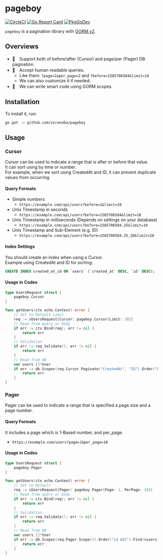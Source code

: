 pageboy
==========
[![CircleCI](https://circleci.com/gh/soranoba/pageboy.svg?style=svg&circle-token=977b6c270d30867fe12a0e65d34f8adbb3d7d7f2)](https://circleci.com/gh/soranoba/pageboy)
[![Go Report Card](https://goreportcard.com/badge/github.com/soranoba/pageboy)](https://goreportcard.com/report/github.com/soranoba/pageboy)
[![PkgGoDev](https://pkg.go.dev/badge/github.com/soranoba/pageboy)](https://pkg.go.dev/github.com/soranoba/pageboy)

`pageboy` is a pagination library with [GORM v2](https://github.com/go-gorm/gorm).

## Overviews

- 💪　Support both of before/after (Cursor) and page/per (Pager) DB pagination.
- 🤗　Accept human readable queries.
  - Like them: `?page=1&per_page=2` and `?before=1585706584&limit=10`
  - We can also customize it if needed.
- 💖　We can write smart code using GORM scopes.

## Installation

To install it, run:

```bash
go get -u github.com/soranoba/pageboy
```

## Usage

### Cursor

Cursor can be used to indicate a range that is after or before that value.<br>
It can sort using by time or number.<br>
For example, when we sort using CreatedAt and ID, it can prevent duplicate values from occurring.

#### Query Formats

- Simple numbers
  - `https://example.com/api/users?before=1&limit=10`
- Unix Timestamp in seconds
  - `https://example.com/api/users?before=1585706584&limit=10`
- Unix Timestamp in milliseconds (Depends on settings on your database)
  - `https://example.com/api/users?before=1585706584.25&limit=10`
- Unix Timestamp and Sub-Element (e.g. ID)
  - `https://example.com/api/users?before=1585706584.25_20&limit=10`

#### Index Settings

You should create an index when using a Cursor.<br>
Example using CreatedAt and ID for sorting:

```sql
CREATE INDEX created_at_id ON `users` (`created_at` DESC, `id` DESC);
```

#### Usage in Codes

```go
type UsersRequest struct {
	pageboy.Cursor
}

func getUsers(ctx echo.Context) error {
	// Set to Default Limit
	req := &UsersRequest{Cursor: pageboy.Cursor{Limit: 10}}
	// Read from query or body
	if err := ctx.Bind(req); err != nil {
		return err
	}
	// Validation
	if err := req.Validate(); err != nil {
		return err
	}
	// Read from DB
	var users []*User
	if err := db.Scopes(req.Cursor.Paginate("CreatedAt", "ID").Order("DESC", "DESC").Scope()).Find(&users).Error; err != nil {
		return err
	}
}
```

### Pager

Pager can be used to indicate a range that is specified a page size and a page number.

#### Query Formats

It includes a page which is 1-Based number, and per_page.

- `https://example.com/users?page=1&per_page=10`

#### Usage in Codes

```go
type UsersRequest struct {
	pageboy.Pager
}

func getUsers(ctx echo.Context) error {
	// Set to Default
	req := &UsersRequest{Pager: pageboy.Pager{Page: 1, PerPage: 10}}
	// Read from query or body
	if err := ctx.Bind(req); err != nil {
		return err
	}
	// Validation
	if err := req.Validate(); err != nil {
		return err
	}
	// Read from DB
	var users []*User
	if err := db.Scopes(req.Pager.Scope()).Order("id ASC").Find(&users).Error; err != nil {
		return err
	}
}
```

